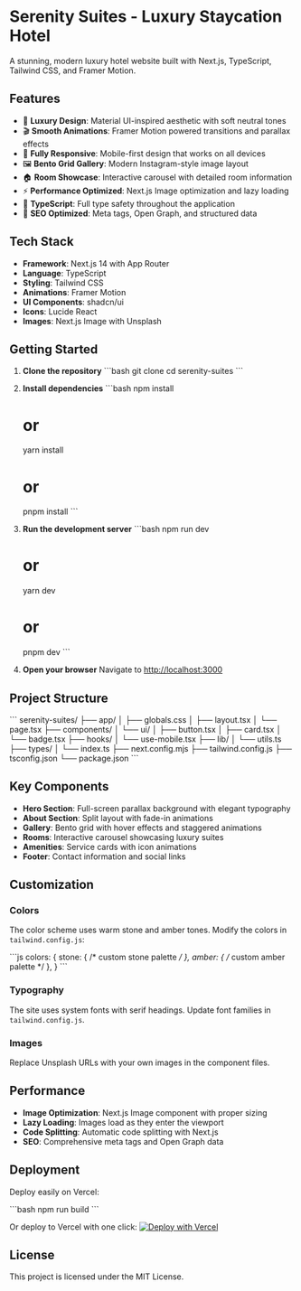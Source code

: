 # Serenity Suites - Luxury Staycation Hotel

A stunning, modern luxury hotel website built with Next.js, TypeScript, Tailwind CSS, and Framer Motion.

## Features

- 🏨 **Luxury Design**: Material UI-inspired aesthetic with soft neutral tones
- 🎬 **Smooth Animations**: Framer Motion powered transitions and parallax effects
- 📱 **Fully Responsive**: Mobile-first design that works on all devices
- 🖼️ **Bento Grid Gallery**: Modern Instagram-style image layout
- 🏠 **Room Showcase**: Interactive carousel with detailed room information
- ⚡ **Performance Optimized**: Next.js Image optimization and lazy loading
- 🎨 **TypeScript**: Full type safety throughout the application
- 🎯 **SEO Optimized**: Meta tags, Open Graph, and structured data

## Tech Stack

- **Framework**: Next.js 14 with App Router
- **Language**: TypeScript
- **Styling**: Tailwind CSS
- **Animations**: Framer Motion
- **UI Components**: shadcn/ui
- **Icons**: Lucide React
- **Images**: Next.js Image with Unsplash

## Getting Started

1. **Clone the repository**
   \`\`\`bash
   git clone <repository-url>
   cd serenity-suites
   \`\`\`

2. **Install dependencies**
   \`\`\`bash
   npm install
   # or
   yarn install
   # or
   pnpm install
   \`\`\`

3. **Run the development server**
   \`\`\`bash
   npm run dev
   # or
   yarn dev
   # or
   pnpm dev
   \`\`\`

4. **Open your browser**
   Navigate to [http://localhost:3000](http://localhost:3000)

## Project Structure

\`\`\`
serenity-suites/
├── app/
│   ├── globals.css
│   ├── layout.tsx
│   └── page.tsx
├── components/
│   └── ui/
│       ├── button.tsx
│       ├── card.tsx
│       └── badge.tsx
├── hooks/
│   └── use-mobile.tsx
├── lib/
│   └── utils.ts
├── types/
│   └── index.ts
├── next.config.mjs
├── tailwind.config.js
├── tsconfig.json
└── package.json
\`\`\`

## Key Components

- **Hero Section**: Full-screen parallax background with elegant typography
- **About Section**: Split layout with fade-in animations
- **Gallery**: Bento grid with hover effects and staggered animations
- **Rooms**: Interactive carousel showcasing luxury suites
- **Amenities**: Service cards with icon animations
- **Footer**: Contact information and social links

## Customization

### Colors
The color scheme uses warm stone and amber tones. Modify the colors in `tailwind.config.js`:

\`\`\`js
colors: {
  stone: { /* custom stone palette */ },
  amber: { /* custom amber palette */ },
}
\`\`\`

### Typography
The site uses system fonts with serif headings. Update font families in `tailwind.config.js`.

### Images
Replace Unsplash URLs with your own images in the component files.

## Performance

- **Image Optimization**: Next.js Image component with proper sizing
- **Lazy Loading**: Images load as they enter the viewport
- **Code Splitting**: Automatic code splitting with Next.js
- **SEO**: Comprehensive meta tags and Open Graph data

## Deployment

Deploy easily on Vercel:

\`\`\`bash
npm run build
\`\`\`

Or deploy to Vercel with one click:
[![Deploy with Vercel](https://vercel.com/button)](https://vercel.com/new/clone?repository-url=<your-repo-url>)

## License

This project is licensed under the MIT License.
